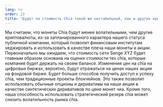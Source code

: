 ```yaml
---
lang: ru
order: 23
title: "Будет ли стоимость Chia такой же нестабильной, как и других криптовалют?"
---
```


Мы считаем, что монеты Chia будут менее волатильными, чем другие криптовалюты, из-за запланированного характера нашего статуса публичной компании, который позволит финансовым институтам хеджировать и использовать в качестве плеча наши монеты и акции. Первоначально мы ожидаем, что стоимость сети Senge XYZ будет главным образом основана на оценке стоимости тех сhia, которые компания будет держать на своем балансе. Изменения цен на сhia на цифровых биржах, вероятно, будут отражаться на ценах наших акции на фондовой бирже. Будет больше способов получить доступ к успеху chia, чем традиционные проекты блокчейнов. Это также позволит использовать обычные опционы и деривативы на наши акции в качестве синтетических деривативов по цене монет чиа. Кроме того, наша способность использовать стратегический резерв сhia может снизить волатильность рынка сhia.
